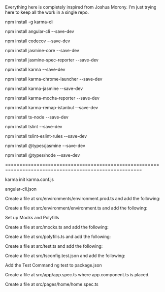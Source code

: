 Everything here is completely inspired from Joshua Morony. I'm just trying here to keep all the work in a single repo.


npm install -g karma-cli

npm install angular-cli --save-dev

npm install codecov --save-dev

npm install jasmine-core --save-dev

npm install jasmine-spec-reporter --save-dev

npm install karma --save-dev

npm install karma-chrome-launcher --save-dev

npm install karma-jasmine --save-dev

npm install karma-mocha-reporter --save-dev

npm install karma-remap-istanbul --save-dev

npm install ts-node --save-dev

npm install tslint --save-dev

npm install tslint-eslint-rules --save-dev

npm install @types/jasmine --save-dev

npm install @types/node --save-dev

======================================================================================================

karma init karma.conf.js

angular-cli.json

Create a file at src/environments/environment.prod.ts and add the following:

Create a file at src/environment/environment.ts and add the following:

Set up Mocks and Polyfills

Create a file at src/mocks.ts and add the following:

Create a file at src/polyfills.ts and add the following:

Create a file at src/test.ts and add the following:

Create a file at src/tsconfig.test.json and add the following:

Add the Test Command ng test to package.json

Create a file at src/app/app.spec.ts where app.component.ts is placed.

Create a file at src/pages/home/home.spec.ts
